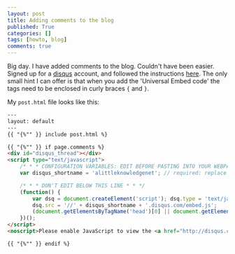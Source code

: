 ```yaml
---
layout: post
title: Adding comments to the blog
published: True
categories: []
tags: [howto, blog]
comments: true
---
```


Big day. I have added comments to the blog. Couldn't have been easier. Signed up for a [disqus](https://disqus.com/) account, and followed the instructions [here](https://help.disqus.com/customer/portal/articles/472138-jekyll-installation-instructions). The only small hint I can offer is that when you add the 'Universal Embed code' the tags need to be enclosed in curly braces `{` and `}`.

My `post.html` file looks like this:

```html
---
layout: default
---
{{ "{%"" }} include post.html %}

{{ "{%"" }} if page.comments %}
<div id="disqus_thread"></div>
<script type="text/javascript">
    /* * * CONFIGURATION VARIABLES: EDIT BEFORE PASTING INTO YOUR WEBPAGE * * */
    var disqus_shortname = 'alittleknowledgenet'; // required: replace example with your forum shortname

    /* * * DON'T EDIT BELOW THIS LINE * * */
    (function() {
        var dsq = document.createElement('script'); dsq.type = 'text/javascript'; dsq.async = true;
        dsq.src = '//' + disqus_shortname + '.disqus.com/embed.js';
        (document.getElementsByTagName('head')[0] || document.getElementsByTagName('body')[0]).appendChild(dsq);
    })();
</script>
<noscript>Please enable JavaScript to view the <a href="http://disqus.com/?ref_noscript">comments powered by Disqus.</a></noscript>

{{ "{%"" }} endif %}
```
